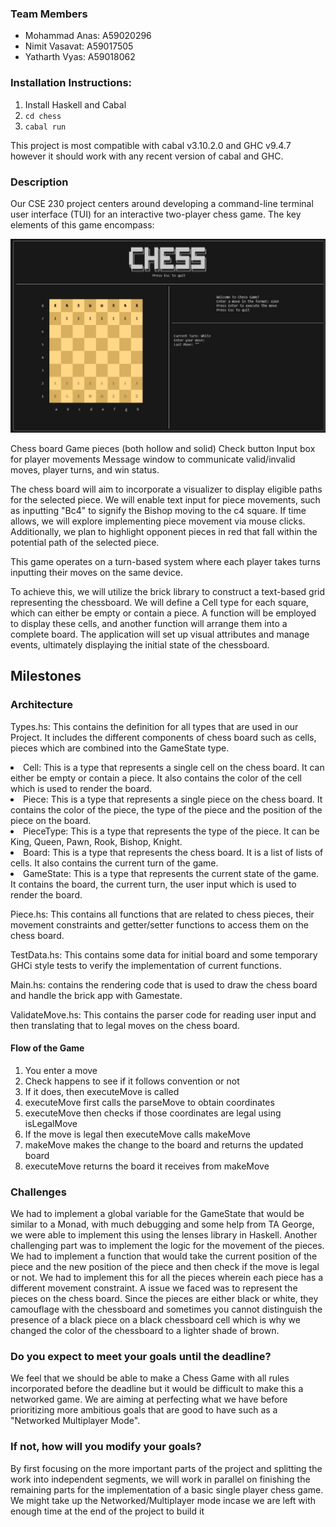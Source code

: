 ### Team Members

-   Mohammad Anas: A59020296
-   Nimit Vasavat: A59017505
-   Yatharth Vyas: A59018062

### Installation Instructions:

1. Install Haskell and Cabal
2. `cd chess`
3. `cabal run`

This project is most compatible with cabal v3.10.2.0 and GHC v9.4.7 however it should work with any recent version of cabal and GHC.

### Description

Our CSE 230 project centers around developing a command-line terminal user interface (TUI) for an interactive two-player chess game. The key elements of this game encompass:

![Chess Board](./screenshot.png)

Chess board
Game pieces (both hollow and solid)
Check button
Input box for player movements
Message window to communicate valid/invalid moves, player turns, and win status.

The chess board will aim to incorporate a visualizer to display eligible paths for the selected piece. We will enable text input for piece movements, such as inputting "Bc4" to signify the Bishop moving to the c4 square. If time allows, we will explore implementing piece movement via mouse clicks. Additionally, we plan to highlight opponent pieces in red that fall within the potential path of the selected piece.

This game operates on a turn-based system where each player takes turns inputting their moves on the same device.

To achieve this, we will utilize the brick library to construct a text-based grid representing the chessboard. We will define a Cell type for each square, which can either be empty or contain a piece. A function will be employed to display these cells, and another function will arrange them into a complete board. The application will set up visual attributes and manage events, ultimately displaying the initial state of the chessboard.

## Milestones

### Architecture

Types.hs: This contains the definition for all types that are used in our Project. It includes the different components of chess board such as cells, pieces which are combined into the GameState type.

<li> Cell: This is a type that represents a single cell on the chess board. It can either be empty or contain a piece. It also contains the color of the cell which is used to render the board.
<li> Piece: This is a type that represents a single piece on the chess board. It contains the color of the piece, the type of the piece and the position of the piece on the board.
<li> PieceType: This is a type that represents the type of the piece. It can be King, Queen, Pawn, Rook, Bishop, Knight.
<li> Board: This is a type that represents the chess board. It is a list of lists of cells. It also contains the current turn of the game.
<li> GameState: This is a type that represents the current state of the game. It contains the board, the current turn, the user input which is used to render the board.

Piece.hs: This contains all functions that are related to chess pieces, their movement constraints and getter/setter functions to access them on the chess board.

TestData.hs: This contains some data for initial board and some temporary GHCi style tests to verify the implementation of current functions.

Main.hs: contains the rendering code that is used to draw the chess board and handle the brick app with Gamestate.

ValidateMove.hs: This contains the parser code for reading user input and then translating that to legal moves on the chess board.

#### Flow of the Game

1. You enter a move
2. Check happens to see if it follows convention or not
3. If it does, then executeMove is called
4. executeMove first calls the parseMove to obtain coordinates
5. executeMove then checks if those coordinates are legal using isLegalMove
6. If the move is legal then executeMove calls makeMove
7. makeMove makes the change to the board and returns the updated board
8. executeMove returns the board it receives from makeMove

### Challenges

We had to implement a global variable for the GameState that would be similar to a Monad, with much debugging and some help from TA George, we were able to implement this using the lenses library in Haskell. Another challenging part was to implement the logic for the movement of the pieces. We had to implement a function that would take the current position of the piece and the new position of the piece and then check if the move is legal or not. We had to implement this for all the pieces wherein each piece has a different movement constraint. A issue we faced was to represent the pieces on the chess board. Since the pieces are either black or white, they camouflage with the chessboard and sometimes you cannot distinguish the presence of a black piece on a black chessboard cell which is why we changed the color of the chessboard to a lighter shade of brown.

### Do you expect to meet your goals until the deadline?

We feel that we should be able to make a Chess Game with all rules incorporated before the deadline but it would be difficult to make this a networked game. We are aiming at perfecting what we have before prioritizing more ambitious goals that are good to have such as a "Networked Multiplayer Mode".

### If not, how will you modify your goals?

By first focusing on the more important parts of the project and splitting the work into independent segments, we will work in parallel on finishing the remaining parts for the implementation of a basic single player chess game. We might take up the Networked/Multiplayer mode incase we are left with enough time at the end of the project to build it
